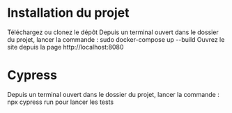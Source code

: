 # Installation du projet

Téléchargez ou clonez le dépôt
Depuis un terminal ouvert dans le dossier du projet, lancer la commande : sudo docker-compose up --build
Ouvrez le site depuis la page http://localhost:8080

# Cypress

Depuis un terminal ouvert dans le dossier du projet, lancer la commande : npx cypress run pour lancer les tests
